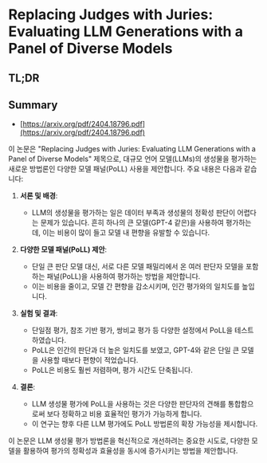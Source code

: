 # Replacing Judges with Juries: Evaluating LLM Generations with a Panel of Diverse Models
## TL;DR
## Summary
- [https://arxiv.org/pdf/2404.18796.pdf](https://arxiv.org/pdf/2404.18796.pdf)

이 논문은 "Replacing Judges with Juries: Evaluating LLM Generations with a Panel of Diverse Models" 제목으로, 대규모 언어 모델(LLMs)의 생성물을 평가하는 새로운 방법론인 다양한 모델 패널(PoLL) 사용을 제안합니다. 주요 내용은 다음과 같습니다:

1. **서론 및 배경**:
   - LLM의 생성물을 평가하는 일은 데이터 부족과 생성물의 정확성 판단이 어렵다는 문제가 있습니다. 흔히 하나의 큰 모델(GPT-4 같은)을 사용하여 평가하는데, 이는 비용이 많이 들고 모델 내 편향을 유발할 수 있습니다.

2. **다양한 모델 패널(PoLL) 제안**:
   - 단일 큰 판단 모델 대신, 서로 다른 모델 패밀리에서 온 여러 판단자 모델을 포함하는 패널(PoLL)을 사용하여 평가하는 방법을 제안합니다.
   - 이는 비용을 줄이고, 모델 간 편향을 감소시키며, 인간 평가와의 일치도를 높입니다.

3. **실험 및 결과**:
   - 단일점 평가, 참조 기반 평가, 쌍비교 평가 등 다양한 설정에서 PoLL을 테스트하였습니다.
   - PoLL은 인간의 판단과 더 높은 일치도를 보였고, GPT-4와 같은 단일 큰 모델을 사용할 때보다 편향이 적었습니다.
   - PoLL은 비용도 훨씬 저렴하며, 평가 시간도 단축됩니다.

4. **결론**:
   - LLM 생성물 평가에 PoLL을 사용하는 것은 다양한 판단자의 견해를 통합함으로써 보다 정확하고 비용 효율적인 평가가 가능하게 합니다.
   - 이 연구는 향후 다른 LLM 평가에도 PoLL 방법론의 확장 가능성을 제시합니다.

이 논문은 LLM 생성물 평가 방법론을 혁신적으로 개선하려는 중요한 시도로, 다양한 모델을 활용하여 평가의 정확성과 효율성을 동시에 증가시키는 방법을 제안합니다.